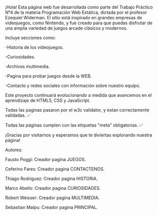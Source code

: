 ¡Hola!
Esta página web fue desarrollada como parte del Trabajo Práctico N°4 de la materia Programación Web Estática, dictada por el profesor Ezequiel Widerman.
El sitio está inspirado en grandes empresas de videojuegos, como Nintendo, y fue creado para que puedas disfrutar de una amplia variedad de juegos arcade clásicos y modernos.

Incluye secciones como:

-Historia de los videojuegos.

-Curiosidades.

-Archivos multimedia.

-Pagina para probar juegos desde la WEB.

-Contacto y redes sociales con información sobre nuestro equipo.

Este proyecto continuará evolucionando a medida que avancemos en el aprendizaje de HTML5, CSS y JavaScript.

Todas las paginas pasaron por el w3c validator, y estan correctamente validadas. ✅

Todas las paginas cumplen con las etiquetas "meta" obligatorias. ✅

¡Gracias por visitarnos y esperamos que te diviertas explorando nuestra página!

Autores:

Fausto Poggi: Creador pagina JUEGOS.

Ceferino Fares: Creador pagina CONTACTENOS.

Thiago Rodriguez: Creador pagina HISTORIA.

Marco Abello: Creador pagina CURIOSIDADES.

Robert Weisser: Creador pagina MULTIMEDIA.

Sebastian Malpu: Creador pagina PRINCIPAL.
